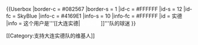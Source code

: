 {{Userbox
  |border-c = #082567
  |border-s = 1
  |id-c     = #FFFFFF
  |id-s     = 12
  |id-fc    = SkyBlue
  |info-c   = #4169E1
  |info-s   = 10
  |info-fc  = #FFFFFF
  |id       = 实德
  |info     = 这个用户是'''[[大连实德|<span style="color:#FFFFFF;">大连实德</span>]]'''队的球迷
}}

[[Category:支持大连实德队的维基人]]